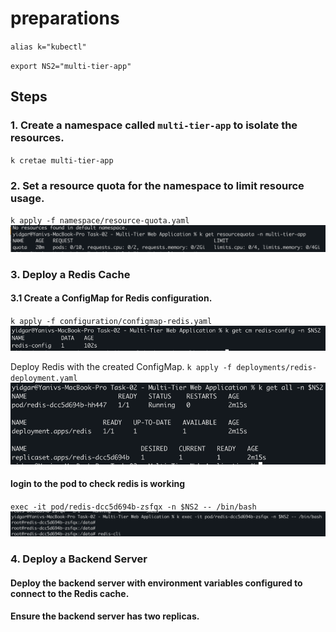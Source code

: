 # preparations 
`alias k="kubectl"`

`export NS2="multi-tier-app"`

## Steps 
### 1. Create a namespace called `multi-tier-app` to isolate the resources.

`k cretae multi-tier-app`

### 2. Set a resource quota for the namespace to limit resource usage.
`k apply -f namespace/resource-quota.yaml`
![img.png](img.png)

### 3. Deploy a Redis Cache
#### 3.1 Create a ConfigMap for Redis configuration.
`k apply -f configuration/configmap-redis.yaml`
![img_1.png](img_1.png)

Deploy Redis with the created ConfigMap.
`k apply -f deployments/redis-deployment.yaml`
![img_2.png](img_2.png)

#### login to the pod to check redis is working
`exec -it pod/redis-dcc5d694b-zsfqx -n $NS2 -- /bin/bash`
![img_3.png](img_3.png)

### 4. Deploy a Backend Server
#### Deploy the backend server with environment variables configured to connect to the Redis cache.

#### Ensure the backend server has two replicas.